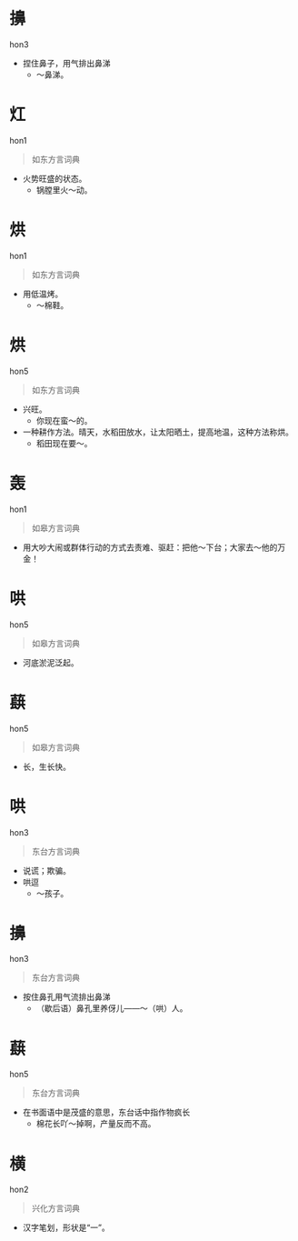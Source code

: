 # 擤
hon3
- 捏住鼻子，用气排出鼻涕
  - ～鼻涕。

# 灴
hon1
> 如东方言词典
- 火势旺盛的状态。
  - 锅膛里火～动。

# 烘
hon1
> 如东方言词典
- 用低温烤。
  - ～棉鞋。

# 烘
hon5
> 如东方言词典
- 兴旺。
  - 你现在蛮～的。
- 一种耕作方法。晴天，水稻田放水，让太阳晒土，提高地温，这种方法称烘。
  - 稻田现在要～。

# 轰
hon1
> 如皋方言词典
- 用大吵大闹或群体行动的方式去责难、驱赶：把他～下台；大家去～他的万金！

# 哄
hon5
> 如皋方言词典
- 河底淤泥泛起。

# 蕻
hon5
> 如皋方言词典
- 长，生长快。

# 哄
hon3
> 东台方言词典
- 说谎；欺骗。
- 哄逗
  - ～孩子。

# 擤
hon3
> 东台方言词典
- 按住鼻孔用气流排出鼻涕
  - （歇后语）鼻孔里养伢儿——～（哄）人。

# 蕻
hon5
> 东台方言词典
- 在书面语中是茂盛的意思，东台话中指作物疯长
  - 棉花长吖～掉啊，产量反而不高。

# 横
hon2
> 兴化方言词典
- 汉字笔划，形状是“一”。
